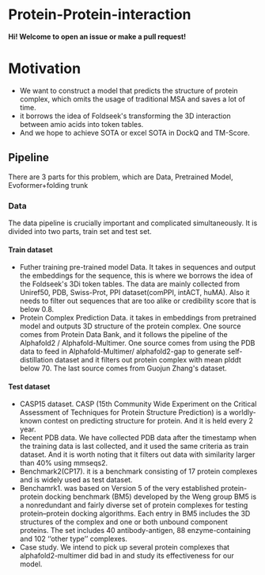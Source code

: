 # Protein-Protein-interaction

**Hi! Welcome to open an issue or make a pull request!**

# Motivation
   
- We want to construct a model that predicts the structure of protein complex, which omits the usage of traditional MSA and saves a lot of time.
- it borrows the idea of Foldseek's transforming the 3D interaction between amio acids into token tables.
- And we hope to achieve SOTA or excel SOTA in DockQ and TM-Score.

## Pipeline

There are 3 parts for this problem, which are Data, Pretrained Model, Evoformer+folding trunk

### Data
The data pipeline is crucially important and complicated simultaneously. It is divided into two parts, train set and test set.

#### Train dataset

- Futher training pre-trained model Data.  It takes in sequences and output the embeddings for the sequence, this is where we borrows the idea of the Foldseek's 3Di token tables. The data are mainly collected from Uniref50, PDB, Swiss-Prot, PPI dataset(comPPI, intACT, huMA). Also it needs to filter out sequences that are too alike or credibility score that is below 0.8.
- Protein Complex Prediction Data. it takes in embeddings from pretrained model and outputs 3D structure of the protein complex. One source comes from Protein Data Bank, and it follows the pipeline of the Alphafold2 / Alphafold-Multimer. One source comes from using the PDB data to feed in Alphafold-Multimer/ alphafold2-gap to generate self-distillation dataset and it filters out protein complex with mean plddt below 70. The last source comes from Guojun Zhang's dataset.

#### Test dataset

- CASP15 dataset. CASP (15th Community Wide Experiment on the Critical Assessment of Techniques for Protein Structure Prediction) is a worldly-known contest on predicting structure for protein. And it is held every 2 year.
- Recent PDB data. We have collected PDB data after the timestamp when the training data is last collected, and it used the same criteria as train dataset. And it is worth noting that it filters out data with similarity larger than 40% using mmseqs2.
- Benchmark2(CP17). it is a benchmark consisting of 17 protein complexes and is widely used as test dataset.
- Benchamrk1.  was based on Version 5 of the very established protein-protein docking benchmark (BM5) developed by the Weng group BM5 is a nonredundant and fairly diverse set of protein complexes for testing 
protein–protein docking algorithms. Each entry in BM5 includes the 3D structures of the complex and one or both unbound component proteins. The set includes 40 antibody-antigen, 88 enzyme-containing and 102 ‘‘other type’’ complexes.
- Case study. We intend to pick up several protein complexes that alphafold2-multimer did bad in and study its effectiveness for our model.

